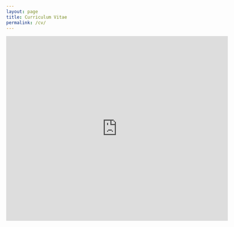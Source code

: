 ```yaml
---
layout: page
title: Curriculum Vitae
permalink: /cv/
---
```

<iframe src="http://docs.google.com/gview?url=https://github.com/jaketarnow/jaketarnow.github.io/blob/master/_pdfs/TarnowResume_Spring2017.pdf&embedded=true" style="width:600px; height:500px;" frameborder="0"></iframe>
